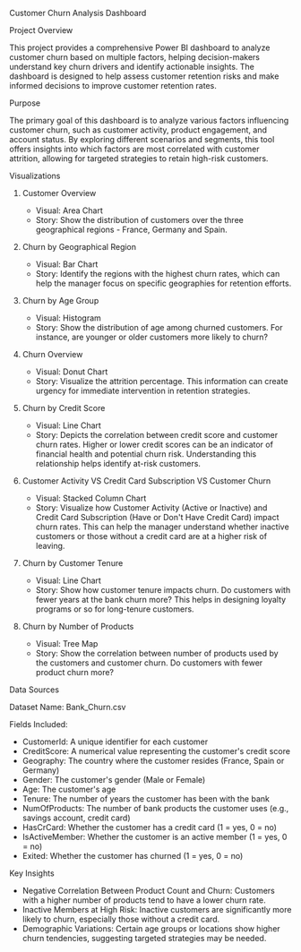 Customer Churn Analysis Dashboard

Project Overview

This project provides a comprehensive Power BI dashboard to analyze customer churn based on multiple factors, helping decision-makers understand key churn drivers and identify actionable insights. The dashboard is designed to help assess customer retention risks and make informed decisions to improve customer retention rates.

Purpose

The primary goal of this dashboard is to analyze various factors influencing customer churn, such as customer activity, product engagement, and account status. By exploring different scenarios and segments, this tool offers insights into which factors are most correlated with customer attrition, allowing for targeted strategies to retain high-risk customers.

Visualizations

1. Customer Overview
   - Visual: Area Chart
   - Story: Show the distribution of customers over the three geographical regions - France, Germany and Spain.
  
2. Churn by Geographical Region
   - Visual: Bar Chart
   - Story: Identify the regions with the highest churn rates, which can help the manager focus on specific geographies for retention efforts.

3. Churn by Age Group
   - Visual: Histogram
   - Story: Show the distribution of age among churned customers. For instance, are younger or older customers more likely to churn?
  
4. Churn Overview
   - Visual: Donut Chart
   - Story: Visualize the attrition percentage. This information can create urgency for immediate intervention in retention strategies.

5. Churn by Credit Score
   - Visual: Line Chart
   - Story: Depicts the correlation between credit score and customer churn rates. Higher or lower credit scores can be an indicator of financial health and potential churn risk. Understanding this relationship helps identify at-risk customers.

6. Customer Activity VS Credit Card Subscription VS Customer Churn
   - Visual: Stacked Column Chart
   - Story: Visualize how Customer Activity (Active or Inactive) and Credit Card Subscription (Have or Don't Have Credit Card) impact churn rates. This can help the manager understand whether inactive customers or those without a credit card are at a higher risk of leaving.

7. Churn by Customer Tenure
   - Visual: Line Chart
   - Story: Show how customer tenure impacts churn. Do customers with fewer years at the bank churn more? This helps in designing loyalty programs or so for long-tenure customers.
  
8. Churn by Number of Products
   - Visual: Tree Map
   - Story: Show the correlation between number of products used by the customers and customer churn. Do customers with fewer product churn more?

Data Sources

Dataset Name: Bank_Churn.csv

Fields Included:
- CustomerId: A unique identifier for each customer
- CreditScore: A numerical value representing the customer's credit score
- Geography: The country where the customer resides (France, Spain or Germany)
- Gender: The customer's gender (Male or Female)
- Age: The customer's age
- Tenure: The number of years the customer has been with the bank
- NumOfProducts: The number of bank products the customer uses (e.g., savings account, credit card)
- HasCrCard: Whether the customer has a credit card (1 = yes, 0 = no)
- IsActiveMember: Whether the customer is an active member (1 = yes, 0 = no)
- Exited: Whether the customer has churned (1 = yes, 0 = no)
 
Key Insights
- Negative Correlation Between Product Count and Churn: Customers with a higher number of products tend to have a lower churn rate.
- Inactive Members at High Risk: Inactive customers are significantly more likely to churn, especially those without a credit card.
- Demographic Variations: Certain age groups or locations show higher churn tendencies, suggesting targeted strategies may be needed.
